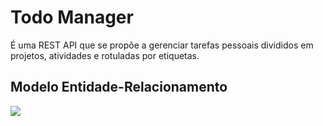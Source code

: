 # Todo Manager
É uma REST API que se propõe a gerenciar tarefas pessoais divididos em projetos, atividades e rotuladas por etiquetas.


## Modelo Entidade-Relacionamento

![](https://i.imgur.com/vZB3N6t.png)
